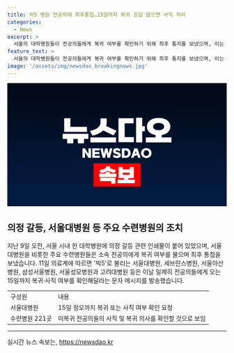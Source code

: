 ```yaml
---
title: 빅5 병원 전공의에 최후통첩…15일까지 복귀 응답 없으면 사직 처리
categories:
  - News
excerpt: >
  서울의 대학병원들이 전공의들에게 복귀 여부를 확인하기 위해 최후 통지를 보냈으며, 이는 정부의 요구에 따른 조치로 보인다. 서울대병원 등이 15일까지 전공의들의 복귀와 사직 여부를 확인할 예정이며, 이는 대한수련병원협의회의 결정에 따른 것으로 보인다. 이에 따라 수련병원 221곳이 미복귀 전공의들의 사직과 복귀 의사를 확인할 것으로 보인다.
feature_text: >
  서울의 대학병원들이 전공의들에게 복귀 여부를 확인하기 위해 최후 통지를 보냈으며, 이는 정부의 요구에 따른 조치로 보인다. 서울대병원 등이 15일까지 전공의들의 복귀와 사직 여부를 확인할 예정이며, 이는 대한수련병원협의회의 결정에 따른 것으로 보인다. 이에 따라 수련병원 221곳이 미복귀 전공의들의 사직과 복귀 의사를 확인할 것으로 보인다.
image: '/assets/img/newsdao_breakingnews.jpg'
---
```


<p><img src="/assets/img/newsdao_breakingnews.jpg" alt="pcversion 속보" /></p>

<h2 data-ke-size="size26">의정 갈등, 서울대병원 등 주요 수련병원의 조치</h2>

<p data-ke-size="size16">지난 9일 오전, 서울 시내 한 대학병원에 의정 갈등 관련 인쇄물이 붙어 있었으며, 서울대병원을 비롯한 주요 수련병원들은 소속 전공의에게 복귀 여부를 물으며 최후 통첩을 보냈습니다. 11일 의료계에 따르면 '빅5'로 불리는 서울대병원, 세브란스병원, 서울아산병원, 삼성서울병원, 서울성모병원과 고려대병원 등은 이날 일제히 전공의들에게 오는 15일까지 복귀·사직 여부를 확인해달라는 문자 메시지를 발송했습니다.</p>

<table>
  <tr>
    <td>구성원</td>
    <td>내용</td>
  </tr>
  <tr>
    <td>서울대병원</td>
    <td>15일 정오까지 복귀 또는 사직 여부 확인 요청</td>
  </tr>
  <tr>
    <td>수련병원 221곳</td>
    <td>미복귀 전공의들의 사직 및 복귀 의사를 확인할 것으로 보임</td>
  </tr>
</table>

<hr>
실시간 뉴스 속보는, <a href="https://newsdao.kr" rel="dofollow">https://newsdao.kr</a>


